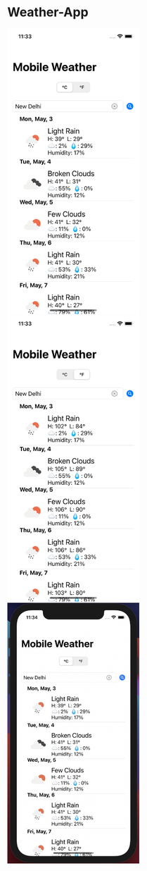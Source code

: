 # Weather-App
<img src="Final Output/C.png" width="300"> <img src="Final Output/F.png" width="300"> <img src="Final Output/Full View.png" width="300">
